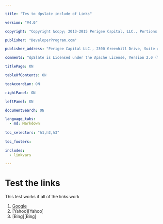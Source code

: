 ```yaml
---

title: "Tes to dpslate include of Links"

version: "V4.0" 

copyright: "Copyright &copy; 2013-2015 Perigee Capital, LLC., Portions Copyright 2008-2013 by Concur Technologies, Inc. All Rights Reserved."

publisher: "DeveloperProgram.com"

publisher_address: "Perigee Capital LLC., 2300 Greenhill Drive, Suite 400, Round Rock, TX 78664, USA"

comments: "dpSlate is Licensed under the Apache License, Version 2.0 (the License); you may not use this file except in compliance with the License. You may obtain a copy of the License on the site http://www.apache.org at /licenses/LICENSE-2.0.  Unless required by applicable law or agreed to in writing, the dpSlate software distributed under the License is distributed on an AS IS BASIS, WITHOUT WARRANTIES OR CONDITIONS OF ANY KIND, either express or implied. See the License for the specific language governing permissions and limitations under the License.  The Perigee Capital, DevelopProgram.com, DP.com, dpSlate, and the dp.com Logo are trademarks of Perigee Capital, LLC."

titlePage: ON

tableOfContents: ON

tocAccordian: ON

rightPanel: ON

leftPanel: ON

documentSearch: ON

language_tabs:
  - md: Markdown
  
toc_selectors: "h1,h2,h3"
  
toc_footers:

includes:
  - linkvars

---
```


# Test the links

This test works if all of the links work

1.  [Google][Google]
2.  [Yahoo][Yahoo]
3.  [Bing][Bing]

[Google]: https:\\google.com
